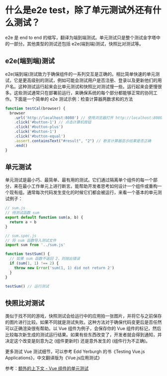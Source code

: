 # 什么是e2e test，除了单元测试外还有什么测试？

e2e 是 end to end 的缩写，翻译为端到端测试。单元测试只是整个测试金字塔中的一部分。其他类型的测试还包括 e2e(端到端)测试，快照比对测试等。

## e2e(端到端)测试
e2e(端到端)测试致力于确保组件的一系列交互是正确的。相比简单快速的单元测试，它是更高级别的测试，例如可能会测试用户是否注册、登录以及更新他们的用户名。这种测试运行起来会比单元测试和快照比对测试慢一些。运行起来会更慢很多。这些测试通常只在部署前运行，来确保系统的每个部分都能够正常的协同工作。下面是一个简单的 e2e 测试示例：检查计算器两数求和的方法

```js
function testCal(browser) {
  browser
    .url('http://localhost:8080') // 使用浏览器打开 http://localhost:8080
    .click('#button-1') // 点击计算机按钮
    .click('#button-plus')
    .click('#button-1')
    .click('#button-equal')
    .assert.containsText("#result", "2") // 断言计算器显示结果是否正确
    .end()
}
```

## 单元测试
单元测试是最小巧、最简单、最有用的测试。它们通过隔离单个组件的每一个部分，来在最小工作单元上进行断言。能帮助开发者思考如何设计一个组件或重构一个现有组。通常每次代码发生变化的时候它们都会被运行，来看一个基本的单元测试例子：

```js
// sum.js
// 待测试函数 sum
export default function sum(a, b) {
  return a + b
}

// sum.spec.js
// 将 sum 函数导入测试文件
import sum from '../sum.js'

function testSum() {
  // 如果 sum 函数不返回 2，则抛出错误
  if (sum(1, 1) !== 2) {
    throw new Error('sum(1, 1) did not return 2')
  }
}

testSum() // 运行测试
```

## 快照比对测试
类似于找不同的游戏，快照测试会给运行中的应用拍一张图片，并将它与之前保存的图片进行比较。如果不同就是测试失败。这种方法对于确保代码变更后是否任然可以正确渲染很有帮助。以 Vue 组件为例子，会保存你的 Vue 组件的标记，然后比较每次新生成的测试运行结果。如果有些东西改变了，开发者就会得到通知，并决定这个改变是刻意为之 (组件更新时) 还是意外发生的 (组件行为不正确)。


更多测试 Vue 测试细节，可以参考 Edd Yerburgh 的书《Testing Vue.js Applications》，中文翻译版为《Vue.js应用测试》

参考：[额外的上下文 - Vue 组件的单元测试](https://cn.vuejs.org/v2/cookbook/unit-testing-vue-components.html#%E9%A2%9D%E5%A4%96%E7%9A%84%E4%B8%8A%E4%B8%8B%E6%96%87)